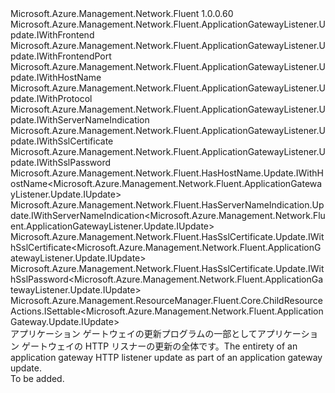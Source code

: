 <Type Name="IUpdate" FullName="Microsoft.Azure.Management.Network.Fluent.ApplicationGatewayListener.Update.IUpdate">
  <TypeSignature Language="C#" Value="public interface IUpdate : Microsoft.Azure.Management.Network.Fluent.ApplicationGatewayListener.Update.IWithFrontend, Microsoft.Azure.Management.Network.Fluent.ApplicationGatewayListener.Update.IWithFrontendPort, Microsoft.Azure.Management.Network.Fluent.ApplicationGatewayListener.Update.IWithHostName, Microsoft.Azure.Management.Network.Fluent.ApplicationGatewayListener.Update.IWithProtocol, Microsoft.Azure.Management.Network.Fluent.ApplicationGatewayListener.Update.IWithServerNameIndication, Microsoft.Azure.Management.Network.Fluent.ApplicationGatewayListener.Update.IWithSslCertificate, Microsoft.Azure.Management.Network.Fluent.ApplicationGatewayListener.Update.IWithSslPassword, Microsoft.Azure.Management.Network.Fluent.HasHostName.Update.IWithHostName&lt;Microsoft.Azure.Management.Network.Fluent.ApplicationGatewayListener.Update.IUpdate&gt;, Microsoft.Azure.Management.Network.Fluent.HasServerNameIndication.Update.IWithServerNameIndication&lt;Microsoft.Azure.Management.Network.Fluent.ApplicationGatewayListener.Update.IUpdate&gt;, Microsoft.Azure.Management.Network.Fluent.HasSslCertificate.Update.IWithSslCertificate&lt;Microsoft.Azure.Management.Network.Fluent.ApplicationGatewayListener.Update.IUpdate&gt;, Microsoft.Azure.Management.Network.Fluent.HasSslCertificate.Update.IWithSslPassword&lt;Microsoft.Azure.Management.Network.Fluent.ApplicationGatewayListener.Update.IUpdate&gt;, Microsoft.Azure.Management.ResourceManager.Fluent.Core.ChildResourceActions.ISettable&lt;Microsoft.Azure.Management.Network.Fluent.ApplicationGateway.Update.IUpdate&gt;" />
  <TypeSignature Language="ILAsm" Value=".class public interface auto ansi abstract IUpdate implements class Microsoft.Azure.Management.Network.Fluent.ApplicationGatewayListener.Update.IWithFrontend, class Microsoft.Azure.Management.Network.Fluent.ApplicationGatewayListener.Update.IWithFrontendPort, class Microsoft.Azure.Management.Network.Fluent.ApplicationGatewayListener.Update.IWithHostName, class Microsoft.Azure.Management.Network.Fluent.ApplicationGatewayListener.Update.IWithProtocol, class Microsoft.Azure.Management.Network.Fluent.ApplicationGatewayListener.Update.IWithServerNameIndication, class Microsoft.Azure.Management.Network.Fluent.ApplicationGatewayListener.Update.IWithSslCertificate, class Microsoft.Azure.Management.Network.Fluent.ApplicationGatewayListener.Update.IWithSslPassword, class Microsoft.Azure.Management.Network.Fluent.HasHostName.Update.IWithHostName`1&lt;class Microsoft.Azure.Management.Network.Fluent.ApplicationGatewayListener.Update.IUpdate&gt;, class Microsoft.Azure.Management.Network.Fluent.HasServerNameIndication.Update.IWithServerNameIndication`1&lt;class Microsoft.Azure.Management.Network.Fluent.ApplicationGatewayListener.Update.IUpdate&gt;, class Microsoft.Azure.Management.Network.Fluent.HasSslCertificate.Update.IWithSslCertificate`1&lt;class Microsoft.Azure.Management.Network.Fluent.ApplicationGatewayListener.Update.IUpdate&gt;, class Microsoft.Azure.Management.Network.Fluent.HasSslCertificate.Update.IWithSslPassword`1&lt;class Microsoft.Azure.Management.Network.Fluent.ApplicationGatewayListener.Update.IUpdate&gt;, class Microsoft.Azure.Management.ResourceManager.Fluent.Core.ChildResourceActions.ISettable`1&lt;class Microsoft.Azure.Management.Network.Fluent.ApplicationGateway.Update.IUpdate&gt;" />
  <TypeSignature Language="DocId" Value="T:Microsoft.Azure.Management.Network.Fluent.ApplicationGatewayListener.Update.IUpdate" />
  <TypeSignature Language="VB.NET" Value="Public Interface IUpdate&#xA;Implements ISettable(Of IUpdate), IWithFrontend, IWithFrontendPort, IWithHostName, IWithHostName(Of IUpdate), IWithProtocol, IWithServerNameIndication, IWithServerNameIndication(Of IUpdate), IWithSslCertificate, IWithSslCertificate(Of IUpdate), IWithSslPassword, IWithSslPassword(Of IUpdate)" />
  <TypeSignature Language="F#" Value="type IUpdate = interface&#xA;    interface ISettable&lt;IUpdate&gt;&#xA;    interface IWithServerNameIndication&#xA;    interface IWithServerNameIndication&lt;IUpdate&gt;&#xA;    interface IWithHostName&#xA;    interface IWithHostName&lt;IUpdate&gt;&#xA;    interface IWithProtocol&#xA;    interface IWithSslCertificate&#xA;    interface IWithSslCertificate&lt;IUpdate&gt;&#xA;    interface IWithSslPassword&#xA;    interface IWithSslPassword&lt;IUpdate&gt;&#xA;    interface IWithFrontendPort&#xA;    interface IWithFrontend" />
  <AssemblyInfo>
    <AssemblyName>Microsoft.Azure.Management.Network.Fluent</AssemblyName>
    <AssemblyVersion>1.0.0.60</AssemblyVersion>
  </AssemblyInfo>
  <Interfaces>
    <Interface>
      <InterfaceName>Microsoft.Azure.Management.Network.Fluent.ApplicationGatewayListener.Update.IWithFrontend</InterfaceName>
    </Interface>
    <Interface>
      <InterfaceName>Microsoft.Azure.Management.Network.Fluent.ApplicationGatewayListener.Update.IWithFrontendPort</InterfaceName>
    </Interface>
    <Interface>
      <InterfaceName>Microsoft.Azure.Management.Network.Fluent.ApplicationGatewayListener.Update.IWithHostName</InterfaceName>
    </Interface>
    <Interface>
      <InterfaceName>Microsoft.Azure.Management.Network.Fluent.ApplicationGatewayListener.Update.IWithProtocol</InterfaceName>
    </Interface>
    <Interface>
      <InterfaceName>Microsoft.Azure.Management.Network.Fluent.ApplicationGatewayListener.Update.IWithServerNameIndication</InterfaceName>
    </Interface>
    <Interface>
      <InterfaceName>Microsoft.Azure.Management.Network.Fluent.ApplicationGatewayListener.Update.IWithSslCertificate</InterfaceName>
    </Interface>
    <Interface>
      <InterfaceName>Microsoft.Azure.Management.Network.Fluent.ApplicationGatewayListener.Update.IWithSslPassword</InterfaceName>
    </Interface>
    <Interface>
      <InterfaceName>Microsoft.Azure.Management.Network.Fluent.HasHostName.Update.IWithHostName&lt;Microsoft.Azure.Management.Network.Fluent.ApplicationGatewayListener.Update.IUpdate&gt;</InterfaceName>
    </Interface>
    <Interface>
      <InterfaceName>Microsoft.Azure.Management.Network.Fluent.HasServerNameIndication.Update.IWithServerNameIndication&lt;Microsoft.Azure.Management.Network.Fluent.ApplicationGatewayListener.Update.IUpdate&gt;</InterfaceName>
    </Interface>
    <Interface>
      <InterfaceName>Microsoft.Azure.Management.Network.Fluent.HasSslCertificate.Update.IWithSslCertificate&lt;Microsoft.Azure.Management.Network.Fluent.ApplicationGatewayListener.Update.IUpdate&gt;</InterfaceName>
    </Interface>
    <Interface>
      <InterfaceName>Microsoft.Azure.Management.Network.Fluent.HasSslCertificate.Update.IWithSslPassword&lt;Microsoft.Azure.Management.Network.Fluent.ApplicationGatewayListener.Update.IUpdate&gt;</InterfaceName>
    </Interface>
    <Interface>
      <InterfaceName>Microsoft.Azure.Management.ResourceManager.Fluent.Core.ChildResourceActions.ISettable&lt;Microsoft.Azure.Management.Network.Fluent.ApplicationGateway.Update.IUpdate&gt;</InterfaceName>
    </Interface>
  </Interfaces>
  <Docs>
    <summary>
            <span data-ttu-id="c50df-101">アプリケーション ゲートウェイの更新プログラムの一部としてアプリケーション ゲートウェイの HTTP リスナーの更新の全体です。</span><span class="sxs-lookup"><span data-stu-id="c50df-101">The entirety of an application gateway HTTP listener update as part of an application gateway update.</span></span>
            </summary>
    <remarks>To be added.</remarks>
  </Docs>
  <Members />
</Type>
